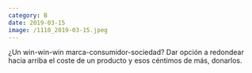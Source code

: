 ```yaml
--- 
category: B 
date: 2019-03-15 
image: /1110_2019-03-15.jpeg 
--- 
```


¿Un win-win-win marca-consumidor-sociedad? Dar opción a redondear hacia arriba el coste de un producto y esos céntimos de más, donarlos.